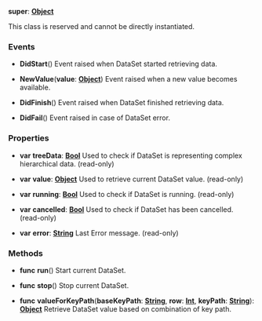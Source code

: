 **super**: **[Object](Object.md)**

This class is reserved and cannot be directly instantiated.



### Events

* **DidStart**()
Event raised when DataSet started retrieving data.

* **NewValue**(**value**: **[Object](../gravity/types.md)**)
Event raised when a new value becomes available.

* **DidFinish**()
Event raised when DataSet finished retrieving data.

* **DidFail**()
Event raised in case of DataSet error.



### Properties

* **var** **treeData**: **[Bool](../gravity/types.md)**
Used to check if DataSet is representing complex hierarchical data. \(read-only\)

* **var** **value**: **[Object](../gravity/types.md)**
Used to retrieve current DataSet value. \(read-only\)

* **var** **running**: **[Bool](../gravity/types.md)**
Used to check if DataSet is running. \(read-only\)

* **var** **cancelled**: **[Bool](../gravity/types.md)**
Used to check if DataSet has been cancelled. \(read-only\)

* **var** **error**: **[String](../gravity/types.md)**
Last Error message. \(read-only\)



### Methods

* **func** **run**()
Start current DataSet.

* **func** **stop**()
Stop current DataSet.

* **func** **valueForKeyPath**(**baseKeyPath**: **[String](../gravity/types.md)**, **row**: **[Int](../gravity/types.md)**, **keyPath**: **[String](../gravity/types.md)**): <strong>[Object](../gravity/types.md)</strong> 
Retrieve DataSet value based on combination of key path.





